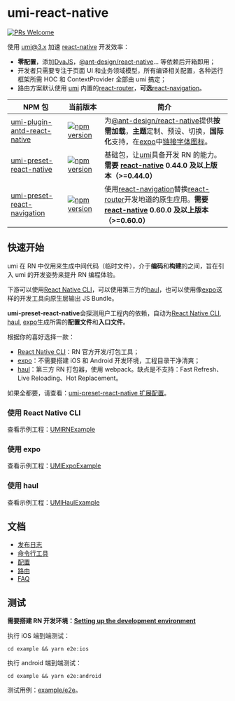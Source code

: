 # umi-react-native

[![PRs Welcome](https://img.shields.io/badge/PRs-welcome-brightgreen.svg?style=flat-square)](http://makeapullrequest.com)

使用 [umi@3.x](https://umijs.org/) 加速 [react-native](https://reactnative.dev/) 开发效率：

- **零配置**，添加[DvaJS](https://dvajs.com/)，[@ant-design/react-native](https://rn.mobile.ant.design/index-cn)... 等依赖后开箱即用；
- 开发者只需要专注于页面 UI 和业务领域模型，所有编译相关配置，各种运行框架所需 HOC 和 ContextProvider 全部由 umi 搞定；
- 路由方案默认使用 [umi](https://umijs.org/) 内置的[react-router](https://reacttraining.com/react-router/)，**可选**[react-navigation](https://reactnavigation.org/)。

| NPM 包 | 当前版本 | 简介 |
| --- | --- | --- |
| [umi-plugin-antd-react-native](packages/umi-plugin-antd-react-native) | [![npm version](https://img.shields.io/npm/v/umi-plugin-antd-react-native.svg?style=flat)](https://www.npmjs.com/package/umi-plugin-antd-react-native) | 为[@ant-design/react-native](https://rn.mobile.ant.design/index-cn)提供**按需加载**，**主题**定制、预设、切换，**国际化**支持，在[expo](https://expo.io/)中[链接字体图标](https://rn.mobile.ant.design/docs/react/introduce-cn#%E9%93%BE%E6%8E%A5%E5%AD%97%E4%BD%93%E5%9B%BE%E6%A0%87)。 |
| [umi-preset-react-native](packages/umi-preset-react-native) | [![npm version](https://img.shields.io/npm/v/umi-preset-react-native.svg?style=flat)](https://www.npmjs.com/package/umi-preset-react-native) | 基础包，让[umi](https://umijs.org/)具备开发 RN 的能力。**需要 [react-native](https://reactnative.dev/) 0.44.0 及以上版本（>=0.44.0）** |
| [umi-preset-react-navigation](packages/umi-preset-react-navigation) | [![npm version](https://img.shields.io/npm/v/umi-preset-react-navigation.svg?style=flat)](https://www.npmjs.com/package/umi-preset-react-navigation) | 使用[react-navigation](https://reactnavigation.org/)替换[react-router](https://reacttraining.com/react-router/)开发地道的原生应用。**需要 [react-native](https://reactnative.dev/) 0.60.0 及以上版本（>=0.60.0）** |

## 快速开始

umi 在 RN 中仅用来生成中间代码（临时文件），介于**编码**和**构建**的之间，旨在引入 umi 的开发姿势来提升 RN 编程体验。

下游可以使用[React Native CLI](https://github.com/react-native-community/cli/blob/master/docs/commands.md#commands)，可以使用第三方的[haul](https://github.com/callstack/haul)，也可以使用像[expo](https://expo.io/)这样的开发工具向原生层输出 JS Bundle。

**umi-preset-react-native**会探测用户工程内的依赖，自动为[React Native CLI](https://github.com/react-native-community/cli/blob/master/docs/commands.md#commands), [haul](https://github.com/callstack/haul), [expo](https://expo.io/)生成所需的**配置文件**和**入口文件**。

根据你的喜好选择一款：

- [React Native CLI](https://github.com/react-native-community/cli/blob/master/docs/commands.md#commands)：RN 官方开发/打包工具；
- [expo](https://expo.io/)：不需要搭建 iOS 和 Android 开发环境，工程目录干净清爽；
- [haul](https://github.com/callstack/haul)：第三方 RN 打包器，使用 webpack。缺点是不支持：Fast Refresh、Live Reloading、Hot Replacement。

如果全都要，请查看：[umi-preset-react-native 扩展配置](https://github.com/xuyuanxiang/umi-react-native/blob/master/docs/Configuration.md#umi-preset-react-native-%E6%89%A9%E5%B1%95%E9%85%8D%E7%BD%AE)。

### 使用 React Native CLI

查看示例工程：[UMIRNExample](https://github.com/xuyuanxiang/UMIRNExample#readme)

### 使用 expo

查看示例工程：[UMIExpoExample](https://github.com/xuyuanxiang/UMIExpoExample#readme)

### 使用 haul

查看示例工程：[UMIHaulExample](https://github.com/xuyuanxiang/UMIHaulExample#readme)

## 文档

- [发布日志](/CHANGELOG.md)
- [命令行工具](/docs/Command.md)
- [配置](/docs/Configuration.md)
- [路由](/docs/Router.md)
- [FAQ](/docs/FAQ.md)

## 测试

**需要搭建 RN 开发环境：[Setting up the development environment](https://reactnative.dev/docs/environment-setup)**

执行 iOS 端到端测试：

```npm
cd example && yarn e2e:ios
```

执行 android 端到端测试：

```npm
cd example && yarn e2e:android
```

测试用例：[example/e2e](example/e2e/app.spec.js)。

